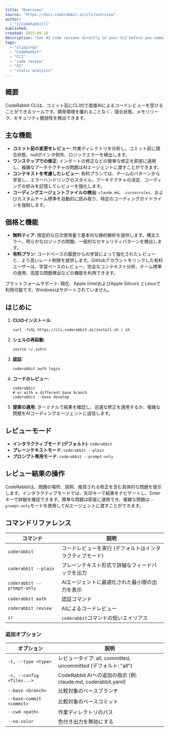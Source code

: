 ```yaml
---
title: "Overview"
source: "https://docs.coderabbit.ai/cli/overview"
author:
  - "[[CodeRabbit]]"
published:
created: 2025-09-18
description: "Get AI code reviews directly in your CLI before you commit. Catch race conditions, memory leaks, and security vulnerabilities without leaving your development environment."
tags:
  - "clippings"
  - "CodeRabbit"
  - "CLI"
  - "code review"
  - "AI"
  - "static analysis"
---
```


## 概要

CodeRabbit CLIは、コミット前にCLI内で直接AIによるコードレビューを受けることができるツールです。開発環境を離れることなく、競合状態、メモリリーク、セキュリティ脆弱性を検出できます。

## 主な機能

* **コミット前の変更をレビュー**: 作業ディレクトリを分析し、コミット前に競合状態、nullポインタ例外、ロジックエラーを検出します。
* **ワンステップでの修正**: インポートの修正などの簡単な修正を即座に適用し、複雑なアーキテクチャの問題はAIエージェントに渡すことができます。
* **コンテキストを考慮したレビュー**: 有料プランでは、チームのパターンから学習し、エラーハンドリングのスタイル、アーキテクチャの決定、コーディングの好みを記憶してレビューを強化します。
* **コーディングエージェントファイルの検出**: `claude.md`、`.cursorrules`、およびカスタムチーム標準を自動的に読み取り、特定のコーディングガイドラインを強制します。

## 価格と機能

* **無料ティア**: 限定的な日次使用量で基本的な静的解析を提供します。構文エラー、明らかなロジックの問題、一般的なセキュリティパターンを検出します。
* **有料プラン**: コードベースの履歴からの学習によって強化されたレビューと、より高いレート制限を提供します。GitHubアカウントをリンクした有料ユーザーは、学習ベースのレビュー、完全なコンテキスト分析、チーム標準の適用、高度な問題検出などの機能を利用できます。

プラットフォームサポート: 現在、Apple (IntelおよびApple Silicon) とLinuxで利用可能です。Windowsはサポートされていません。

## はじめに

1. **CLIのインストール**:

    ```shell
    curl -fsSL https://cli.coderabbit.ai/install.sh | sh
    ```

2. **シェルの再起動**:

    ```shell
    source ~/.zshrc
    ```

3. **認証**:

    ```shell
    coderabbit auth login
    ```

4. **コードのレビュー**:

    ```shell
    coderabbit
    # or with a different base branch
    coderabbit --base develop
    ```

5. **提案の適用**: ターミナルで結果を確認し、迅速な修正を適用するか、複雑な問題をAIコーディングエージェントに送信します。

## レビューモード

* **インタラクティブモード (デフォルト)**: `coderabbit`
* **プレーンテキストモード**: `coderabbit --plain`
* **プロンプト専用モード**: `coderabbit --prompt-only`

## レビュー結果の操作

CodeRabbitは、問題の場所、説明、推奨される修正を含む具体的な問題を提示します。インタラクティブモードでは、矢印キーで結果をナビゲートし、Enterキーで詳細を確認できます。簡単な問題は即座に適用でき、複雑な問題は`--prompt-only`モードを使用してAIエージェントに渡すことができます。

## コマンドリファレンス

| コマンド | 説明 |
| --- | --- |
| `coderabbit` | コードレビューを実行 (デフォルトはインタラクティブモード) |
| `coderabbit --plain` | プレーンテキスト形式で詳細なフィードバックを出力 |
| `coderabbit --prompt-only` | AIエージェントに最適化された最小限の出力を表示 |
| `coderabbit auth` | 認証コマンド |
| `coderabbit review` | AIによるコードレビュー |
| `cr` | `coderabbit`コマンドの短いエイリアス |

### 追加オプション

| オプション | 説明 |
| --- | --- |
| `-t, --type <type>` | レビュータイプ: all, committed, uncommitted (デフォルト: "all") |
| `-c, --config <files...>` | CodeRabbit AIへの追加の指示 (例: claude.md, coderabbit.yaml) |
| `--base <branch>` | 比較対象のベースブランチ |
| `--base-commit <commit>` | 比較対象のベースコミット |
| `--cwd <path>` | 作業ディレクトリのパス |
| `--no-color` | 色付き出力を無効にする |
